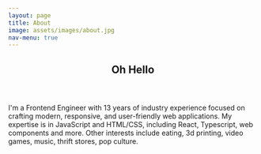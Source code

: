 ```yaml
---
layout: page
title: About
image: assets/images/about.jpg
nav-menu: true
---
```


<!-- Main -->
<div id="main">

<!-- One -->
<section id="one">
	<div class="inner">
		<header class="major">
			<h2>Oh Hello</h2>
		</header>
        <div class="row">
        <p><span class="image left"><img src="{% link assets/images/me.jpg %}" alt="" /></span>I'm a Frontend Engineer with 13 years of industry experience focused on crafting modern, responsive, and user-friendly web applications. My expertise is in JavaScript and HTML/CSS, including React, Typescript, web components and more.
        Other interests include eating, 3d printing, video games, music, thrift stores, pop culture.</p>
        </div>
	</div>
</section>
</div>
